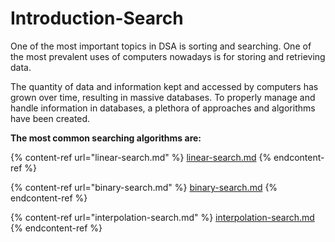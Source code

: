 # Introduction-Search

One of the most important topics in DSA is sorting and searching. One of the most prevalent uses of computers nowadays is for storing and retrieving data.&#x20;

The quantity of data and information kept and accessed by computers has grown over time, resulting in massive databases. To properly manage and handle information in databases, a plethora of approaches and algorithms have been created.



**The most common searching algorithms are:**

{% content-ref url="linear-search.md" %}
[linear-search.md](linear-search.md)
{% endcontent-ref %}

{% content-ref url="binary-search.md" %}
[binary-search.md](binary-search.md)
{% endcontent-ref %}

{% content-ref url="interpolation-search.md" %}
[interpolation-search.md](interpolation-search.md)
{% endcontent-ref %}

